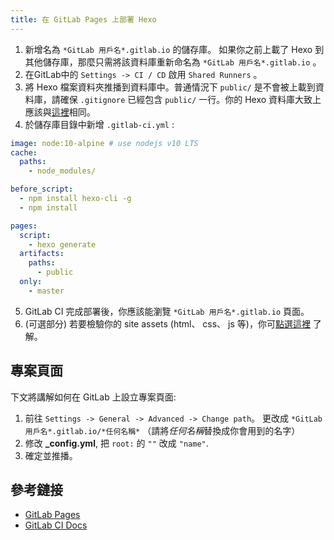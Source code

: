 ```yaml
---
title: 在 GitLab Pages 上部署 Hexo
---
```


1. 新增名為 `*GitLab 用戶名*.gitlab.io` 的儲存庫。 如果你之前上載了 Hexo 到其他儲存庫，那麼只需將該資料庫重新命名為 `*GitLab 用戶名*.gitlab.io` 。
2. 在GitLab中的 `Settings -> CI / CD` 啟用 `Shared Runners` 。
3. 將 Hexo 檔案資料夾推播到資料庫中。普通情況下 `public/` 是不會被上載到資料庫，請確保 `.gitignore` 已經包含 `public/` 一行。你的 Hexo 資料庫大致上應該與[這裡](https://gitlab.com/pages/hexo)相同。
4. 於儲存庫目錄中新增 `.gitlab-ci.yml` :
``` yml
image: node:10-alpine # use nodejs v10 LTS
cache:
  paths:
    - node_modules/

before_script:
  - npm install hexo-cli -g
  - npm install

pages:
  script:
    - hexo generate
  artifacts:
    paths:
      - public
  only:
    - master
```
5. GitLab CI 完成部署後，你應該能瀏覽 `*GitLab 用戶名*.gitlab.io` 頁面。
6. (可選部分) 若要檢驗你的 site assets (html、 css、 js 等)，你可[點選這裡](https://docs.gitlab.com/ee/user/project/pipelines/job_artifacts.html) 了解。

## 專案頁面

下文將講解如何在 GitLab 上設立專案頁面:

1. 前往 `Settings -> General -> Advanced -> Change path`。 更改成 `*GitLab 用戶名*.gitlab.io/*任何名稱*` （請將*任何名稱*替換成你會用到的名字）
2. 修改 **_config.yml**, 把 `root:` 的 `""` 改成 `"name"`.
3. 確定並推播。


## 參考鏈接

- [GitLab Pages](https://docs.gitlab.com/ee/user/project/pages/index.html)
- [GitLab CI Docs](https://docs.gitlab.com/ee/ci/README.html)
